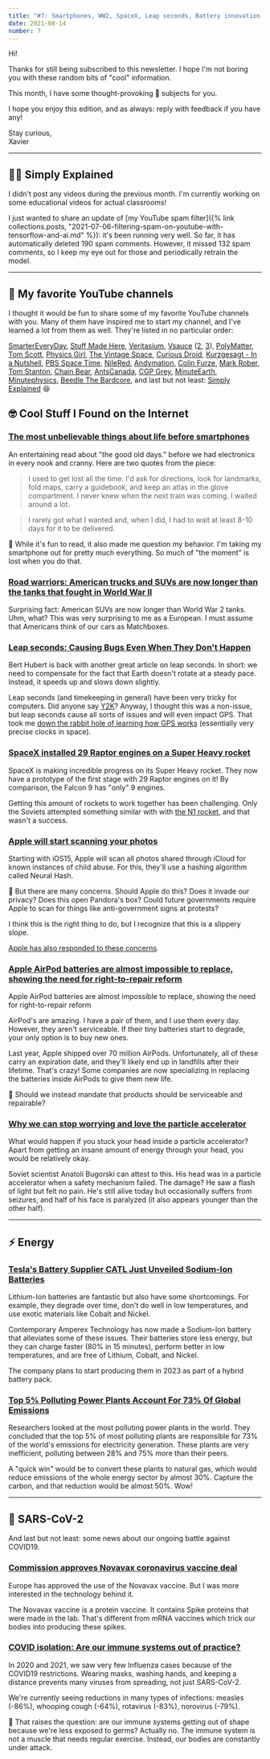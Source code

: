 ```yaml
---
title: "#7: Smartphones, WW2, SpaceX, Leap seconds, Battery innovation, and more!"
date: 2021-08-14
number: 7
---
```


Hi!

Thanks for still being subscribed to this newsletter. I hope I'm not boring you with these random bits of "cool" information.

This month, I have some thought-provoking 🤔 subjects for you.

I hope you enjoy this edition, and as always: reply with feedback if you have any!

Stay curious,  
Xavier 

<!--more-->

---

## 👨‍🏫 Simply Explained

I didn't post any videos during the previous month. I'm currently working on some educational videos for actual classrooms!

I just wanted to share an update of [my YouTube spam filter]({% link collections.posts, "2021-07-06-filtering-spam-on-youtube-with-tensorflow-and-ai.md" %}): it's been running very well. So far, it has automatically deleted 190 spam comments. However, it missed 132 spam comments, so I keep my eye out for those and periodically retrain the model.

<hr>

## 🤩 My favorite YouTube channels

I thought it would be fun to share some of my favorite YouTube channels with you. Many of them have inspired me to start my channel, and I've learned a lot from them as well. They're listed in no particular order:

[SmarterEveryDay](https://www.youtube.com/user/destinws2), [Stuff Made Here](https://www.youtube.com/channel/UCj1VqrHhDte54oLgPG4xpuQ), [Veritasium](https://www.youtube.com/user/1veritasium), [Vsauce](https://www.youtube.com/user/Vsauce) ([2](https://www.youtube.com/user/Vsauce2), [3](https://www.youtube.com/user/Vsauce3)), [PolyMatter](https://www.youtube.com/channel/UCgNg3vwj3xt7QOrcIDaHdFg), [Tom Scott](https://www.youtube.com/user/enyay), [Physics Girl](https://www.youtube.com/user/physicswoman), [The Vintage Space](https://www.youtube.com/channel/UCw95T_TgbGHhTml4xZ9yIqg), [Curious Droid](https://www.youtube.com/channel/UC726J5A0LLFRxQ0SZqr2mYQ), [Kurzgesagt - In a Nutshell](https://www.youtube.com/user/Kurzgesagt), [PBS Space Time](https://www.youtube.com/channel/UC7_gcs09iThXybpVgjHZ_7g), [NileRed](https://www.youtube.com/user/TheRedNile), [Andymation](https://www.youtube.com/user/andymation), [Colin Furze](https://www.youtube.com/user/colinfurze), [Mark Rober](https://www.youtube.com/user/onemeeeliondollars), [Tom Stanton](https://www.youtube.com/user/tomstanton282), [Chain Bear](https://www.youtube.com/user/chainbearf1), [AntsCanada](https://www.youtube.com/user/AntsCanada), [CGP Grey](https://www.youtube.com/user/CGPGrey), [MinuteEarth](https://www.youtube.com/user/minuteearth), [Minutephysics](https://www.youtube.com/user/minutephysics), [Beedle The Bardcore](https://www.youtube.com/channel/UCynijyjqY-u6z8_sGKgCErg), and last but not least: [Simply Explained](https://www.youtube.com/channel/UCnxrdFPXJMeHru_b4Q_vTPQ) 😆

## 🤓 Cool Stuff I Found on the Internet

### [The most unbelievable things about life before smartphones](https://mattruby.substack.com/p/the-most-unbelievable-things-about)
An entertaining read about "the good old days." before we had electronics in every nook and cranny. Here are two quotes from the piece:

> I used to get lost all the time. I'd ask for directions, look for landmarks, fold maps, carry a guidebook, and keep an atlas in the glove compartment. I never knew when the next train was coming. I waited around a lot.

> I rarely got what I wanted and, when I did, I had to wait at least 8-10 days for it to be delivered.

🤔 While it's fun to read, it also made me question my behavior. I'm taking my smartphone out for pretty much everything. So much of "the moment" is lost when you do that. 



### [Road warriors: American trucks and SUVs are now longer than the tanks that fought in World War II](https://www.dailymail.co.uk/news/article-9823577/Road-warriors-American-trucks-SUVs-longer-tanks-fought-World-War-II.html)
Surprising fact: American SUVs are now longer than World War 2 tanks. Uhm, what? This was very surprising to me as a European. I must assume that Americans think of our cars as Matchboxes.


### [Leap seconds: Causing Bugs Even When They Don't Happen](https://berthub.eu/articles/posts/leapseconds-expose-bugs-even-when-they-dont-happen/)
Bert Hubert is back with another great article on leap seconds. In short: we need to compensate for the fact that Earth doesn't rotate at a steady pace. Instead, it speeds up and slows down slightly.

Leap seconds (and timekeeping in general) have been very tricky for computers. Did anyone say [Y2K](https://en.wikipedia.org/wiki/Year_2000_problem)? Anyway, I thought this was a non-issue, but leap seconds cause all sorts of issues and will even impact GPS. That took me [down the rabbit hole of learning how GPS works](https://berthub.eu/articles/posts/gps-gnss-how-do-they-work/) (essentially very precise clocks in space).


### [SpaceX installed 29 Raptor engines on a Super Heavy rocket](https://arstechnica.com/science/2021/08/spacex-installed-29-raptor-engines-on-a-super-heavy-rocket-last-night/)
SpaceX is making incredible progress on its Super Heavy rocket. They now have a prototype of the first stage with 29 Raptor engines on it! By comparison, the Falcon 9 has "only" 9 engines.

Getting this amount of rockets to work together has been challenging. Only the Soviets attempted something similar with with [the N1 rocket](https://en.wikipedia.org/wiki/N1_(rocket)), and that wasn't a success.


### [Apple will start scanning your photos](https://www.macrumors.com/2021/08/05/security-researchers-alarmed-apple-csam-plans/)
Starting with iOS15, Apple will scan all photos shared through iCloud for known instances of child abuse. For this, they'll use a hashing algorithm called Neural Hash.

🤔 But there are many concerns. Should Apple do this? Does it invade our privacy? Does this open Pandora's box? Could future governments require Apple to scan for things like anti-government signs at protests?

I think this is the right thing to do, but I recognize that this is a slippery slope.

[Apple has also responded to these concerns](https://www.bbc.com/news/technology-58206543).


### [Apple AirPod batteries are almost impossible to replace, showing the need for right-to-repair reform](https://www.cnbc.com/2021/07/10/apple-airpod-battery-life-problem-shows-need-for-right-to-repair-laws.html)
Apple AirPod batteries are almost impossible to replace, showing the need for right-to-repair reform

AirPod's are amazing. I have a pair of them, and I use them every day. However, they aren't serviceable. If their tiny batteries start to degrade, your only option is to buy new ones.

Last year, Apple shipped over 70 million AirPods. Unfortunately, all of these carry an expiration date, and they'll likely end up in landfills after their lifetime. That's crazy! Some companies are now specializing in replacing the batteries inside AirPods to give them new life.

🤔 Should we instead mandate that products should be serviceable and repairable?


### [Why we can stop worrying and love the particle accelerator](https://aeon.co/ideas/why-we-can-stop-worrying-and-love-the-particle-accelerator)
What would happen if you stuck your head inside a particle accelerator? Apart from getting an insane amount of energy through your head, you would be relatively okay.

Soviet scientist Anatoli Bugorski can attest to this. His head was in a particle accelerator when a safety mechanism failed. The damage? He saw a flash of light but felt no pain. He's still alive today but occasionally suffers from seizures, and half of his face is paralyzed (it also appears younger than the other half).

<hr>

## ⚡️ Energy

### [Tesla's Battery Supplier CATL Just Unveiled Sodium-Ion Batteries](https://interestingengineering.com/chinas-catl-debuts-sodium-ion-batteries)
Lithium-Ion batteries are fantastic but also have some shortcomings. For example, they degrade over time, don't do well in low temperatures, and use exotic materials like Cobalt and Nickel.

Contemporary Amperex Technology has now made a Sodium-Ion battery that alleviates some of these issues. Their batteries store less energy, but they can charge faster (80% in 15 minutes), perform better in low temperatures, and are free of Lithium, Cobalt, and Nickel.

The company plans to start producing them in 2023 as part of a hybrid battery pack.


### [Top 5% Polluting Power Plants Account For 73% Of Global Emissions](https://oilprice.com/Latest-Energy-News/World-News/Top-5-Polluting-Power-Plants-Account-For-73-Of-Global-Emissions.html)
Researchers looked at the most polluting power plants in the world. They concluded that the top 5% of most polluting plants are responsible for 73% of the world's emissions for electricity generation. These plants are very inefficient, polluting between 28% and 75% more than their peers. 

A "quick win" would be to convert these plants to natural gas, which would reduce emissions of the whole energy sector by almost 30%. Capture the carbon, and that reduction would be almost 50%. Wow!

<hr>

## 🦠 SARS-CoV-2
And last but not least: some news about our ongoing battle against COVID19.

### [Commission approves Novavax coronavirus vaccine deal](https://www.politico.eu/article/commission-approves-novavax-coronavirus-vaccine-deal-finally/)
Europe has approved the use of the Novavax vaccine. But I was more interested in the technology behind it.

The Novavax vaccine is a protein vaccine. It contains Spike proteins that were made in the lab. That's different from mRNA vaccines which trick our bodies into producing these spikes.

### [COVID isolation: Are our immune systems out of practice?](https://www.dw.com/en/covid-isolation-are-our-immune-systems-out-of-practice/a-58733783)
In 2020 and 2021, we saw very few Influenza cases because of the COVID19 restrictions. Wearing masks, washing hands, and keeping a distance prevents many viruses from spreading, not just SARS-CoV-2.

We're currently seeing reductions in many types of infections: measles (-86%), whooping cough (-64%), rotavirus (-83%), norovirus (-79%). 

🤔 That raises the question: are our immune systems getting out of shape because we're less exposed to germs? Actually no. The immune system is not a muscle that needs regular exercise. Instead, our bodies are constantly under attack.
